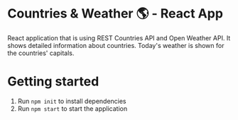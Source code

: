 # Countries & Weather 🌎 - React App

React application that is using REST Countries API and Open Weather API.
It shows detailed information about countries. Today's weather is shown for the countries' capitals.

# Getting started

1. Run `npm init` to install dependencies
2. Run `npm start` to start the application
